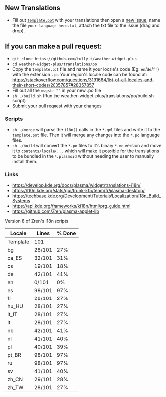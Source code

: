
## New Translations

- Fill out [`template.pot`](template.pot) with your translations then open a [new issue](https://github.com/tully-t/weather-widget-plus/issues/new), name the file `your-language-here.txt`, attach the txt file to the issue (drag and drop).

## If you can make a pull request:

- `git clone https://github.com/tully-t/weather-widget-plus`
- `cd weather-widget-plus/translations/po`
- Copy the `template.pot` file and name it your locale's code (Eg: `en`/`de`/`fr`) with the extension `.po`. Your region's locale code can be found at: https://stackoverflow.com/questions/3191664/list-of-all-locales-and-their-short-codes/28357857#28357857
- Fill out all the `msgstr ""` in your new .po file
- `sh ./build.sh` (Run the weather-widget-plus/translations/po/build.sh script)
- Submit your pull request with your changes

### Scripts

* `sh ./merge` will parse the `i18n()` calls in the `*.qml` files and write it to the `template.pot` file. Then it will merge any changes into the `*.po` language files.
* `sh ./build` will convert the `*.po` files to it's binary `*.mo` version and move it to `contents/locale/...` which will make it possible for the translations to be bundled in the `*.plasmoid` without needing the user to manually install them.

### Links

* https://develop.kde.org/docs/plasma/widget/translations-i18n/
* https://l10n.kde.org/stats/gui/trunk-kf5/team/fr/plasma-desktop/
* https://techbase.kde.org/Development/Tutorials/Localization/i18n_Build_Systems
* https://api.kde.org/frameworks/ki18n/html/prg_guide.html
* https://github.com/Zren/plasma-applet-lib

Version 8 of Zren's i18n scripts

|  Locale  |  Lines  | % Done|
|----------|---------|-------|
| Template |     101 |       |
| bg       |  28/101 |   27% |
| ca_ES    |  32/101 |   31% |
| cs       |  19/101 |   18% |
| de       |  42/101 |   41% |
| en       |   0/101 |    0% |
| es       |  98/101 |   97% |
| fr       |  28/101 |   27% |
| hu_HU    |  28/101 |   27% |
| it_IT    |  28/101 |   27% |
| lt       |  28/101 |   27% |
| nb       |  42/101 |   41% |
| nl       |  41/101 |   40% |
| pl       |  40/101 |   39% |
| pt_BR    |  98/101 |   97% |
| ru       |  98/101 |   97% |
| sv       |  41/101 |   40% |
| zh_CN    |  29/101 |   28% |
| zh_TW    |  28/101 |   27% |
